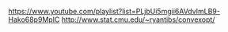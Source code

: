 https://www.youtube.com/playlist?list=PLjbUi5mgii6AVdvImLB9-Hako68p9MpIC
http://www.stat.cmu.edu/~ryantibs/convexopt/

